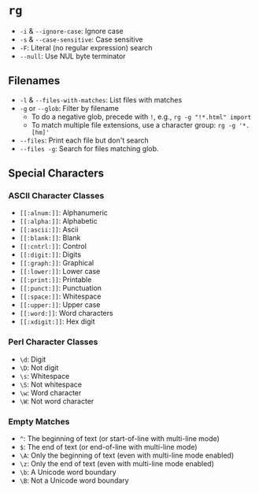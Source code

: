 # `rg`

* `-i` & `--ignore-case`: Ignore case
* `-s` & `--case-sensitive`: Case sensitive
* `-F`: Literal (no regular expression) search
* `--null`: Use NUL byte terminator

## Filenames

* `-l` & `--files-with-matches`: List files with matches
* `-g` or `--glob`: Filter by filename
	* To do a negative glob, precede with `!`, e.g., `rg -g "!*.html" import`
	* To match multiple file extensions, use a character group: `rg -g '*.[hm]'`
* `--files`: Print each file but don't search
* `--files -g`: Search for files matching glob.

## Special Characters

### ASCII Character Classes

* `[[:alnum:]]`: Alphanumeric
* `[[:alpha:]]`: Alphabetic
* `[[:ascii:]]`: Ascii
* `[[:blank:]]`: Blank
* `[[:cntrl:]]`: Control
* `[[:digit:]]`: Digits
* `[[:graph:]]`: Graphical
* `[[:lower:]]`: Lower case
* `[[:print:]]`: Printable
* `[[:punct:]]`: Punctuation
* `[[:space:]]`: Whitespace
* `[[:upper:]]`: Upper case
* `[[:word:]]`: Word characters
* `[[:xdigit:]]`: Hex digit

### Perl Character Classes

* `\d`: Digit
* `\D`: Not digit
* `\s`: Whitespace
* `\S`: Not whitespace
* `\w`: Word character
* `\W`: Not word character

### Empty Matches

* `^`: The beginning of text (or start-of-line with multi-line mode)
* `$`: The end of text (or end-of-line with multi-line mode)
* `\A`: Only the beginning of text (even with multi-line mode enabled)
* `\z`: Only the end of text (even with multi-line mode enabled)
* `\b`: A Unicode word boundary
* `\B`: Not a Unicode word boundary
